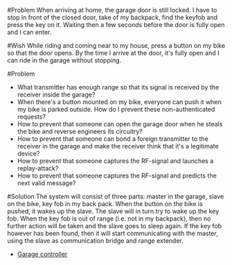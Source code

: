 #Problem
When arriving at home, the garage door is still locked.  I have to stop in front of the closed door, take of my backpack, find the keyfob and press the key on it.  Waiting then a few seconds before the door is fully open and I can enter.

#Wish
While riding and coming near to my house, press a button on my bike so that the door opens.  By the time I arrive at the door, it's fully open and I can ride in the garage without stopping.

#Problem
* What transmitter has enough range so that its signal is received by the receiver inside the garage?
* When there's a button mounted on my bike, everyone can push it when my bike is parked outside.  How do I prevent these non-authenticated requests?
* How to prevent that someone can open the garage door when he steals the bike and reverse engineers its circuitry?
* How to prevent that someone can bond a foreign transmitter to the receiver in the garage and make the receiver think that it's a legitimate device?
* How to prevent that someone captures the RF-signal and launches a replay-attack?
* How to prevent that someone captures the RF-signal and predicts the next valid message?

#Solution
The system will consist of three parts: master in the garage, slave on the bike, key fob in my back pack.
When the button on the bike is pushed, it wakes up the slave.  The slave will in turn try to wake up the key fob.  When the key fob is out of range (i.e. not in my backpack), then no further action will be taken and the slave goes to sleep again.  If the key fob however has been found, then it will start communicating with the master, using the slave as communication bridge and range extender.

* [Garage controller](wiki/Master:-garage-controller)


